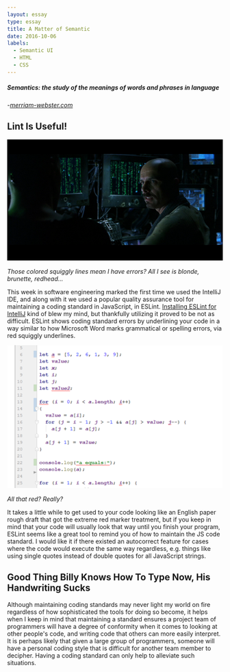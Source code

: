 ```yaml
---
layout: essay
type: essay
title: A Matter of Semantic
date: 2016-10-06
labels:
  - Semantic UI
  - HTML
  - CSS
---
```


##### Semantics: the study of the meanings of words and phrases in language
  -[*merriam-webster.com*](http://www.merriam-webster.com/)

## Lint Is Useful!

<img class="ui large right spaced image" src="../images/E28_MatrixCypher.png">

*Those colored squiggly lines mean I have errors?  All I see is blonde, brunette, redhead...*

This week in software engineering marked the first time we used the IntelliJ IDE, and along with it we used a popular quality assurance tool for maintaining a coding standard in JavaScript, in ESLint.  [Installing ESLint for IntelliJ](http://courses.ics.hawaii.edu/ics314f16/morea/coding-standards/experience-install-eslint.html) kind of blew my mind, but thankfully utilizing it proved to be not as difficult.  ESLint shows coding standard errors by underlining your code in a way similar to how Microsoft Word marks grammatical or spelling errors, via red squiggly underlines.

<img class="ui large right spaced image" src="../images/E28_ESLintEx.png">

*All that red?  Really?*

It takes a little while to get used to your code looking like an English paper rough draft that got the extreme red marker treatment, but if you keep in mind that your code will usually look that way until you finish your program, ESLint seems like a great tool to remind you of how to maintain the JS code standard.  I would like it if there existed an autocorrect feature for cases where the code would execute the same way regardless, e.g. things like using single quotes instead of double quotes for all JavaScript strings.

## Good Thing Billy Knows How To Type Now, His Handwriting Sucks

Although maintaining coding standards may never light my world on fire regardless of how sophisticated the tools for doing so become, it helps when I keep in mind that maintaining a standard ensures a project team of programmers will have a degree of conformity when it comes to looking at other people's code, and writing code that others can more easily interpret.  It is perhaps likely that given a large group of programmers, someone will have a personal coding style that is difficult for another team member to decipher.  Having a coding standard can only help to alleviate such situations.
